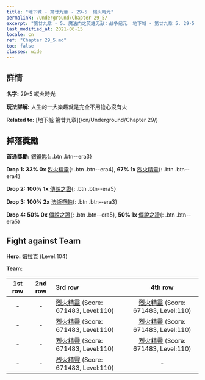 ```yaml
---
title: "地下城 - 第廿九章 - 29-5  縱火時光"
permalink: /Underground/Chapter 29_5/
excerpt: "第廿九章 - 5. 魔法门之英雄无敌：战争纪元  地下城 - 第廿九章_5. 29-5  縱火時光"
last_modified_at: 2021-06-15
locale: cn
ref: "Chapter 29_5.md"
toc: false
classes: wide
---
```


## 詳情

 **名字:** 29-5  縱火時光

 **玩法詳解:**       人生的一大樂趣就是完全不用擔心沒有火

 **Related to:** [地下城 第廿九章](/cn/Underground/Chapter 29/)

## 掉落獎勵

 **首通獎勵:** [銀鑰匙](/cn/Items/con_693/){: .btn .btn--era3}

 **Drop 1:** **33% 0x** [烈火精靈](/cn/Items/unt_231/){: .btn .btn--era4}, **67% 1x** [烈火精靈](/cn/Items/unt_231/){: .btn .btn--era4}

 **Drop 2:** **100% 1x** [傳說之證](/cn/Items/mat_102/){: .btn .btn--era5}

 **Drop 3:** **100% 2x** [法術卷軸](/cn/Items/con_694/){: .btn .btn--era3}

 **Drop 4:** **50% 0x** [傳說之證](/cn/Items/mat_102/){: .btn .btn--era5}, **50% 1x** [傳說之證](/cn/Items/mat_102/){: .btn .btn--era5}


## Fight against Team
 **Hero:** [姆拉克](/cn/heroes/Mullich/) (Level:104)

 **Team:**


  | 1st row | 2nd row | 3rd row | 4th row |
  |:----:|:----:|:----|:----:|
  | - | - | [烈火精靈](/cn/units/Efreeti/) (Score: 671483, Level:110)  | [烈火精靈](/cn/units/Efreeti/) (Score: 671483, Level:110)  |
  | - | - | [烈火精靈](/cn/units/Efreeti/) (Score: 671483, Level:110)  | [烈火精靈](/cn/units/Efreeti/) (Score: 671483, Level:110)  |
  | - | - | [烈火精靈](/cn/units/Efreeti/) (Score: 671483, Level:110)  | [烈火精靈](/cn/units/Efreeti/) (Score: 671483, Level:110)  |
  | - | - | [烈火精靈](/cn/units/Efreeti/) (Score: 671483, Level:110)  | - |


